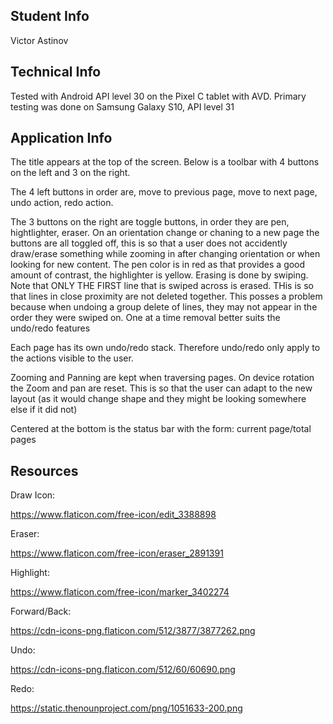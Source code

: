 ## Student Info

Victor Astinov

## Technical Info
Tested with Android API level 30 on the Pixel C tablet with AVD. Primary testing was done on Samsung Galaxy S10, API level 31

## Application Info
The title appears at the top of the screen. Below is a toolbar with 4 buttons on the left and 3 on the right.

The 4 left buttons in order are, move to previous page, move to next page, undo action, redo action.

The 3 buttons on the right are toggle buttons, in order they are pen, hightlighter, eraser. On an orientation change or chaning to a new page the buttons are all toggled off, this is so that a user does not accidently draw/erase something while zooming in after changing orientation or when looking for new content. The pen color is in red as that provides a good amount of contrast, the highlighter is yellow. Erasing is done by swiping. Note that ONLY THE FIRST line that is swiped across is erased. THis is so that lines in close proximity are not deleted together. This posses a problem because when undoing a group delete of lines, they may not appear in the order they were swiped on. One at a time removal better suits the undo/redo features

Each page has its own undo/redo stack. Therefore undo/redo only apply to the actions visible to the user.

Zooming and Panning are kept when traversing pages. On device rotation the Zoom and pan are reset. This is so that the user can adapt to the new layout (as it would change shape and they might be looking somewhere else if it did not)

Centered at the bottom is the status bar with the form: current page/total pages


## Resources

Draw Icon:

https://www.flaticon.com/free-icon/edit_3388898

Eraser:

https://www.flaticon.com/free-icon/eraser_2891391

Highlight:

https://www.flaticon.com/free-icon/marker_3402274

Forward/Back:

https://cdn-icons-png.flaticon.com/512/3877/3877262.png

Undo:

https://cdn-icons-png.flaticon.com/512/60/60690.png

Redo:

https://static.thenounproject.com/png/1051633-200.png
